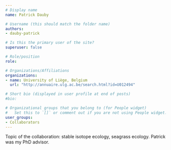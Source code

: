```yaml
---
# Display name
name: Patrick Dauby

# Username (this should match the folder name)
authors:
- dauby-patrick

# Is this the primary user of the site?
superuser: false

# Role/position
role: 

# Organizations/Affiliations
organizations:
- name: University of Liège, Belgium 
  url: "http://annuaire.ulg.ac.be/search.html?id=U012494"

# Short bio (displayed in user profile at end of posts)
#bio: 

# Organizational groups that you belong to (for People widget)
#   Set this to `[]` or comment out if you are not using People widget.
user_groups:
- Collaborators
---
```

Topic of the collaboration: stable isotope ecology, seagrass ecology. Patrick was my PhD advisor.
